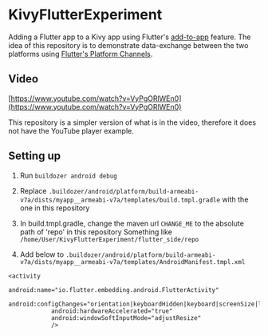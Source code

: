 # KivyFlutterExperiment

Adding a Flutter app to a Kivy app using Flutter's [add-to-app](https://docs.flutter.dev/add-to-app) feature. 
The idea of this repository is to demonstrate data-exchange between the two platforms using [Flutter's Platform Channels](https://docs.flutter.dev/platform-integration/platform-channels).

## Video
[https://www.youtube.com/watch?v=VyPgORlWEn0](https://www.youtube.com/watch?v=VyPgORlWEn0)

This repository is a simpler version of what is in the video, therefore it does not have the YouTube player example.
## Setting up

1. Run `buildozer android debug`
2. Replace `.buildozer/android/platform/build-armeabi-v7a/dists/myapp__armeabi-v7a/templates/build.tmpl.gradle` with the one in this repository
3. In build.tmpl.gradle, change the maven url `CHANGE_ME` to the absolute path of 'repo' in this repository
Something like `/home/User/KivyFlutterExperiment/flutter_side/repo`


4. Add below to `.buildozer/android/platform/build-armeabi-v7a/dists/myapp__armeabi-v7a/templates/AndroidManifest.tmpl.xml`

```
<activity
            android:name="io.flutter.embedding.android.FlutterActivity"
            android:configChanges="orientation|keyboardHidden|keyboard|screenSize|locale|layoutDirection|fontScale|screenLayout|density|uiMode"
            android:hardwareAccelerated="true"
            android:windowSoftInputMode="adjustResize"
            />
```
